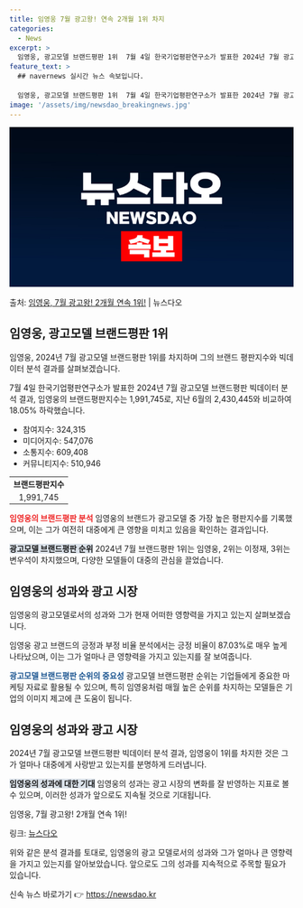 ```yaml
---
title: 임영웅 7월 광고왕! 연속 2개월 1위 차지
categories:
  - News
excerpt: >
  임영웅, 광고모델 브랜드평판 1위  7월 4일 한국기업평판연구소가 발표한 2024년 7월 광고모델 브랜드평판…
feature_text: >
  ## navernews 실시간 뉴스 속보입니다.

  임영웅, 광고모델 브랜드평판 1위  7월 4일 한국기업평판연구소가 발표한 2024년 7월 광고모델 브랜드평판…
image: '/assets/img/newsdao_breakingnews.jpg'
---
```


![뉴스다오 속보](/assets/img/newsdao_breakingnews.jpg)

<p>출처: <a href="https://newsdao.kr/4608" rel="dofollow">임영웅, 7월 광고왕! 2개월 연속 1위!</a> | 뉴스다오</p>

<h2 data-ke-size="size26">임영웅, 광고모델 브랜드평판 1위</h2>
임영웅, 2024년 7월 광고모델 브랜드평판 1위를 차지하며 그의 브랜드 평판지수와 빅데이터 분석 결과를 살펴보겠습니다.

<p data-ke-size="size16">7월 4일 한국기업평판연구소가 발표한 2024년 7월 광고모델 브랜드평판 빅데이터 분석 결과, 임영웅의 브랜드평판지수는 1,991,745로, 지난 6월의 2,430,445와 비교하여 18.05% 하락했습니다.</p>

<ul>
<li>참여지수: 324,315</li>
<li>미디어지수: 547,076</li>
<li>소통지수: 609,408</li>
<li>커뮤니티지수: 510,946</li>
</ul>
<table>
	<tr>
		<td style="text-align: center; height: 17px;"><b>브랜드평판지수</b></td>
	</tr>
	<tr>
		<td style="text-align: center; height: 17px;">1,991,745</td>
	</tr>
</table>

<b><span style="color: #ee2323;">임영웅의 브랜드평판 분석</span></b>
임영웅의 브랜드가 광고모델 중 가장 높은 평판지수를 기록했으며, 이는 그가 여전히 대중에게 큰 영향을 미치고 있음을 확인하는 결과입니다.

<b><span style="background-color: #21538527;">광고모델 브랜드평판 순위</span></b>
2024년 7월 브랜드평판 1위는 임영웅, 2위는 이정재, 3위는 변우석이 차지했으며, 다양한 모델들이 대중의 관심을 끌었습니다.

<h2 data-ke-size="size26">임영웅의 성과와 광고 시장</h2>
임영웅의 광고모델로서의 성과와 그가 현재 어떠한 영향력을 가지고 있는지 살펴보겠습니다.

<p data-ke-size="size16">임영웅 광고 브랜드의 긍정과 부정 비율 분석에서는 긍정 비율이 87.03%로 매우 높게 나타났으며, 이는 그가 얼마나 큰 영향력을 가지고 있는지를 잘 보여줍니다.</p>

<b><span style="color: #1a5490;">광고모델 브랜드평판 순위의 중요성</span></b>
광고모델 브랜드평판 순위는 기업들에게 중요한 마케팅 자료로 활용될 수 있으며, 특히 임영웅처럼 매월 높은 순위를 차지하는 모델들은 기업의 이미지 제고에 큰 도움이 됩니다.

<h2 data-ke-size="size26">임영웅의 성과와 광고 시장</h2>

<p data-ke-size="size16">2024년 7월 광고모델 브랜드평판 빅데이터 분석 결과, 임영웅이 1위를 차지한 것은 그가 얼마나 대중에게 사랑받고 있는지를 분명하게 드러냅니다.</p>

<b><span style="background-color: #21538527;">임영웅의 성과에 대한 기대</span></b>
임영웅의 성과는 광고 시장의 변화를 잘 반영하는 지표로 볼 수 있으며, 이러한 성과가 앞으로도 지속될 것으로 기대됩니다.

<p data-ke-size="size16">임영웅, 7월 광고왕! 2개월 연속 1위!</p>
링크: <a href="https://newsdao.kr/4608">뉴스다오</a>

위와 같은 분석 결과를 토대로, 임영웅의 광고 모델로서의 성과와 그가 얼마나 큰 영향력을 가지고 있는지를 알아보았습니다. 앞으로도 그의 성과를 지속적으로 주목할 필요가 있습니다. 

신속 뉴스 바로가기 👉 <a href="https://newsdao.kr" rel="dofollow">https://newsdao.kr</a>


